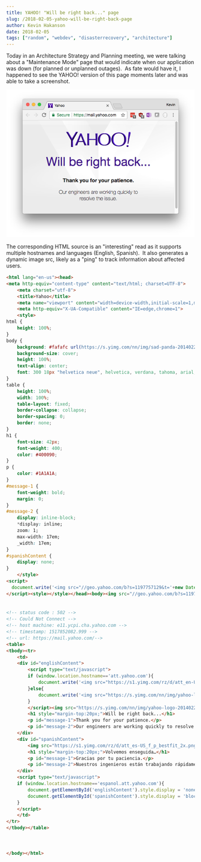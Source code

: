```yaml
---
title: YAHOO! "Will be right back..." page
slug: /2018-02-05-yahoo-will-be-right-back-page
author: Kevin Hakanson
date: 2018-02-05
tags: ["random", "webdev", "disasterrecovery", "architecture"]
---
```

Today in an Architecture Strategy and Planning meeting, we were talking about a "Maintenance Mode" page that would indicate when our application was down (for planned or unplanned outages).  As fate would have it, I happened to see the YAHOO! version of this page moments later and was able to take a screenshot.

[![YAHOO! Will be right back...](images/pastedImage_1.png)](images/pastedImage_1.png)

The corresponding HTML source is an "interesting" read as it supports multiple hostnames and languages (English, Spanish).  It also generates a dynamic image src, likely as a "ping" to track information about affected users.

```html
<html lang="en-us"><head>
<meta http-equiv="content-type" content="text/html; charset=UTF-8">
    <meta charset="utf-8">
    <title>Yahoo</title>
    <meta name="viewport" content="width=device-width,initial-scale=1,minimal-ui">
    <meta http-equiv="X-UA-Compatible" content="IE=edge,chrome=1">
    <style>
html {
    height: 100%;
}
body {
    background: #fafafc url(https://s.yimg.com/nn/img/sad-panda-201402200631.png) 50% 50%;
    background-size: cover;
    height: 100%;
    text-align: center;
    font: 300 18px "helvetica neue", helvetica, verdana, tahoma, arial, sans-serif;
}
table {
    height: 100%;
    width: 100%;
    table-layout: fixed;
    border-collapse: collapse;
    border-spacing: 0;
    border: none;
}
h1 {
    font-size: 42px;
    font-weight: 400;
    color: #400090;
}
p {
    color: #1A1A1A;
}
#message-1 {
    font-weight: bold;
    margin: 0;
}
#message-2 {
    display: inline-block;
    *display: inline;
    zoom: 1;
    max-width: 17em;
    _width: 17em;
}
#spanishContent {
    display: none;
}
    </style>
<script>
  document.write('<img src="//geo.yahoo.com/b?s=1197757129&t='+new Date().getTime()+'&err_url='+encodeURIComponent(document.URL)+'&err=502&test='+encodeURIComponent('-')+'" width="0px" height="0px"/>');
</script><style></style></head><body><img src="//geo.yahoo.com/b?s=1197757129&amp;t=1517852144181&amp;err_url=https%3A%2F%2Fmail.yahoo.com%2F&amp;err=502&amp;test=-" width="0px" height="0px" hidden="" style="display: none !important;">


<!-- status code : 502 -->
<!-- Could Not Connect -->
<!-- host machine: e11.ycpi.cha.yahoo.com -->
<!-- timestamp: 1517852082.999 -->
<!-- url: https://mail.yahoo.com/-->
<table>
<tbody><tr>
    <td>
    <div id="englishContent">
        <script type="text/javascript">
        if (window.location.hostname=='att.yahoo.com'){
            document.write('<img src="https://s1.yimg.com/rz/d/att_en-US_f_p_bestfit_2x.png" alt="AT&T">');
        }else{
            document.write('<img src="https://s.yimg.com/nn/img/yahoo-logo-201402200629.png" alt="Yahoo Logo">');
        }    
        </script><img src="https://s.yimg.com/nn/img/yahoo-logo-201402200629.png" alt="Yahoo Logo"> 
        <h1 style="margin-top:20px;">Will be right back...</h1>
        <p id="message-1">Thank you for your patience.</p>
        <p id="message-2">Our engineers are working quickly to resolve the issue.</p>
    </div>
    <div id="spanishContent"> 
        <img src="https://s1.yimg.com/rz/d/att_es-US_f_p_bestfit_2x.png" alt="AT&amp;T En Vivo" style="max-width:310px">
        <h1 style="margin-top:20px;">Volvemos enseguida…</h1>
        <p id="message-1">Gracias por tu paciencia.</p>
        <p id="message-2">Nuestros ingenieros están trabajando rápidamente para resolver el problema.</p>
    </div>
    <script type="text/javascript">
    if (window.location.hostname=='espanol.att.yahoo.com'){
        document.getElementById('englishContent').style.display = 'none';
        document.getElementById('spanishContent').style.display = 'block';
    }   
    </script>
    </td>
</tr>
</tbody></table>



</body></html>
```